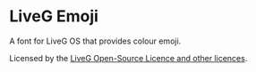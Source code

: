 # LiveG Emoji
A font for LiveG OS that provides colour emoji.

Licensed by the [LiveG Open-Source Licence and other licences](LICENCE.md).